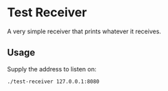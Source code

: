 # Test Receiver

A very simple receiver that prints whatever it receives.

## Usage

Supply the address to listen on:

`./test-receiver 127.0.0.1:8080`
